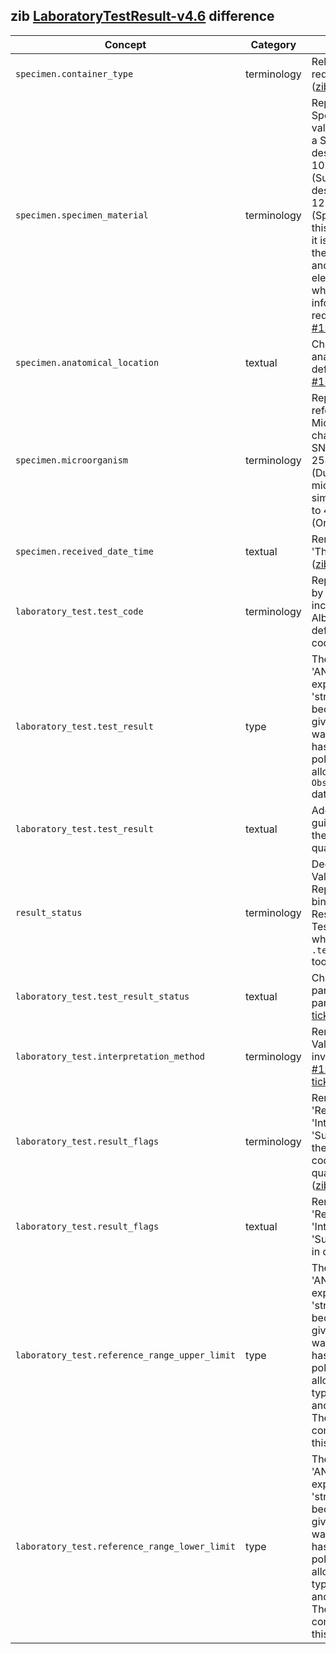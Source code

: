 ## zib [LaboratoryTestResult-v4.6](https://zibs.nl/wiki/LaboratoryTestResult-v4.6(2020EN)) difference

| Concept         | Category          | Description                             | 
|-----------------|-------------------|-----------------------------------------|
|`specimen.container_type`| terminology | Relaxed binding from required to preferred. ([zib ticket #1552](https://bits.nictiz.nl/browse/ZIB-1552))|
|`specimen.specimen_material`| terminology | Replaced SpecimenMaterial valueset values from a SNOMED descendent-of 105590001 (Substance) to a descendent-of 123038009 (Specimen) because this makes it simpler, it is already in use in the DCD's like this and the container element can be used when additional information is required. ([zib ticket #1554](https://bits.nictiz.nl/browse/ZIB-1554)) |
|`specimen.anatomical_location`| textual | Changed anatomic to anatomical in the definition. ([zib ticket #1551](https://bits.nictiz.nl/browse/ZIB-1551))| 
|`specimen.microorganism` | terminology | Replaced Dutch reference set for Microorganism by changing the SNOMED hierarchy 2581000146104 (Dutch microorganism simple reference set) to 410607006 (Organism). |
|`specimen.received_date_time`| textual | Removed sentence 'This is the issue...' ([zib ticket #1551](https://bits.nictiz.nl/browse/ZIB-1551))|
|`laboratory_test.test_code` | terminology | Replaced ValueSet by a ValueSet that includes Loinc and Albert codes as defined in the ReTaM code set. |
|`laboratory_test.test_result`| type | The zib datatype 'ANY' was incorrectly exported as only a 'string', likely because Forge was giving an (incorrect) warning. The element has been made polymorphic by allowing all the `Observation.value[x]` datatype options. | 
|`laboratory_test.test_result`| textual | Added textual guidance to include the unit for quantitative results. | 
|`result_status`| terminology | Deduplicated ValueSet binding. Replaced valueset binding from ResultStatus to TestResultStatus which is bound on `.test_result_status` too.
|`laboratory_test.test_result_status` | textual | Changed 'an panel/cluster' to 'a panel/cluster'. ([zib ticket #1551](https://bits.nictiz.nl/browse/ZIB-1551))|
| `laboratory_test.interpretation_method`| terminology | Removed bound ValuSet because it is invalid. ([zib ticket #1292](https://bits.nictiz.nl/browse/ZIB-1292)) and ([zib ticket #677](https://bits.nictiz.nl/browse/ZIB-677))
|`laboratory_test.result_flags` | terminology | Removed concepts 'Resistent', 'Intermediate' and 'Susceptible' from the ValueSet. These codes are seen as a quantitative result. ([zib ticket #1555](https://bits.nictiz.nl/browse/ZIB-1555))
|`laboratory_test.result_flags` | textual | Removed notion of 'Resistent', 'Intermediate' and 'Susceptible' codes in definition.
|`laboratory_test.reference_range_upper_limit`| type | The zib datatype 'ANY' was incorrectly exported as only a 'string', likely because Forge was giving an (incorrect) warning. The element has been made polymorphic by allowing the data type options string and SimpleQuantity. These are most commonly used for this concept. | 
|`laboratory_test.reference_range_lower_limit`| type | The zib datatype 'ANY' was incorrectly exported as only a 'string', likely because Forge was giving an (incorrect) warning. The element has been made polymorphic by allowing the data type options string and SimpleQuantity. These are most commonly used for this concept. | 